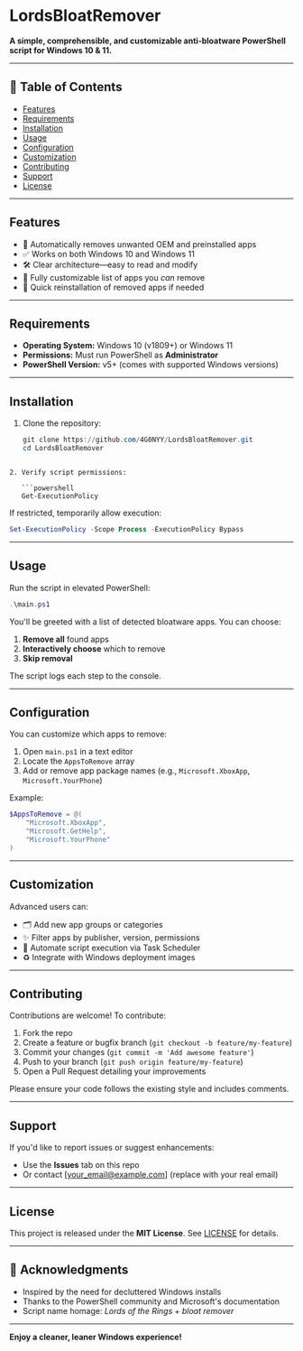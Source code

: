 # LordsBloatRemover

**A simple, comprehensible, and customizable anti‑bloatware PowerShell script for Windows 10 & 11.**

---

## 🚀 Table of Contents

- [Features](#features)  
- [Requirements](#requirements)  
- [Installation](#installation)  
- [Usage](#usage)  
- [Configuration](#configuration)  
- [Customization](#customization)  
- [Contributing](#contributing)  
- [Support](#support)  
- [License](#license)  

---

## Features

- 🧹 Automatically removes unwanted OEM and preinstalled apps  
- ✅ Works on both Windows 10 and Windows 11  
- 🛠️ Clear architecture—easy to read and modify  
- 🔄 Fully customizable list of apps you *can* remove  
- 🔁 Quick reinstallation of removed apps if needed  

---

## Requirements

- **Operating System:** Windows 10 (v1809+) or Windows 11  
- **Permissions:** Must run PowerShell as **Administrator**  
- **PowerShell Version:** v5+ (comes with supported Windows versions)  

---

## Installation

1. Clone the repository:
   ```powershell
   git clone https://github.com/4G0NYY/LordsBloatRemover.git
   cd LordsBloatRemover
```

2. Verify script permissions:

   ```powershell
   Get-ExecutionPolicy
   ```

   If restricted, temporarily allow execution:

   ```powershell
   Set-ExecutionPolicy -Scope Process -ExecutionPolicy Bypass
   ```

---

## Usage

Run the script in elevated PowerShell:

```powershell
.\main.ps1
```

You'll be greeted with a list of detected bloatware apps. You can choose:

1. **Remove all** found apps
2. **Interactively choose** which to remove
3. **Skip removal**

The script logs each step to the console.

---

## Configuration

You can customize which apps to remove:

1. Open `main.ps1` in a text editor
2. Locate the `AppsToRemove` array
3. Add or remove app package names (e.g., `Microsoft.XboxApp`, `Microsoft.YourPhone`)

Example:

```powershell
$AppsToRemove = @(
    "Microsoft.XboxApp",
    "Microsoft.GetHelp",
    "Microsoft.YourPhone"
)
```

---

## Customization

Advanced users can:

* 🗂️ Add new app groups or categories
* ✨ Filter apps by publisher, version, permissions
* 🔄 Automate script execution via Task Scheduler
* ♻️ Integrate with Windows deployment images

---

## Contributing

Contributions are welcome! To contribute:

1. Fork the repo
2. Create a feature or bugfix branch (`git checkout -b feature/my-feature`)
3. Commit your changes (`git commit -m 'Add awesome feature'`)
4. Push to your branch (`git push origin feature/my-feature`)
5. Open a Pull Request detailing your improvements

Please ensure your code follows the existing style and includes comments.

---

## Support

If you'd like to report issues or suggest enhancements:

* Use the **Issues** tab on this repo
* Or contact \[[your\_email@example.com](mailto:your_email@example.com)] (replace with your real email)

---

## License

This project is released under the **MIT License**. See [LICENSE](./LICENSE) for details.

---

## 🙏 Acknowledgments

* Inspired by the need for decluttered Windows installs
* Thanks to the PowerShell community and Microsoft's documentation
* Script name homage: *Lords of the Rings* + *bloat remover*

---

**Enjoy a cleaner, leaner Windows experience!**